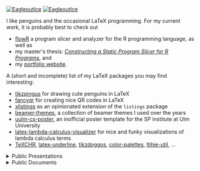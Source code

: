 [![EagleoutIce](https://github-readme-stats-deploy-umber.vercel.app/api?username=EagleoutIce&title_color=c9d1d9&icon_color=866b37&hide_border=true&show_icons=true&text_color=9f9f9f&bg_color=0d1117)](https://github.com/EagleoutIce) [![EagleoutIce](https://github-readme-stats-deploy-umber.vercel.app/api/top-langs/?username=EagleoutIce&hide=css,gherkin&langs_count=11&title_color=c9d1d9&icon_color=79ff97&hide_border=true&text_color=9f9f9f&bg_color=0d1117&layout=compact&card_width=250)](https://github.com/EagleoutIce)

I like penguins and the occasional LaTeX programming. For my current work, it is probably best to check out 

- [flowR](https://github.com/flowr-analysis) a program slicer and analyzer for the R programming language, as well as
- my master's thesis: [*Constructing a Static Program Slicer for R Programs*](http://dx.doi.org/10.18725/OPARU-50107), and
- my [portfolio website](https://eagleoutice.github.io/portfolio/).

A (short and incomplete) list of my LaTeX packages you may find interesting:

- [tikzpingus](https://github.com/EagleoutIce/tikzpingus) for drawing cute penguins in LaTeX
- [fancyqr](https://github.com/EagleoutIce/fancyqr) for creating nice QR codes in LaTeX
- [xlistings](https://github.com/EagleoutIce/xlistings) as an opinionated extension of the `listings` package
- [beamer-themes](https://github.com/EagleoutIce/beamer-themes), a collection of beamer themes I used over the years
- [uulm-cs-poster](https://github.com/EagleoutIce/uulm-cs-poster), an inofficial poster template for the SP institute at Ulm University
- [latex-lambda-calculus-visualizer](https://github.com/EagleoutIce/latex-lambda-calculus-visualizer) for nice and funky visualizations of lambda calculus terms
- [TeXCHR](https://github.com/EagleoutIce/TeXCHR), [latex-underline](https://github.com/EagleoutIce/latex-underline), [tikzdoggos](https://github.com/EagleoutIce/tikzdoggos), [color-palettes](https://github.com/EagleoutIce/color-palettes), [ltihie-util](https://github.com/EagleoutIce/lithie-util), ...

<details>
  <summary>Public Presentations</summary>

* slides for my master's thesis with the [interim presentation](https://github.com/EagleoutIce/ma-slicing-interim) (en):\
[<img src="https://github.com/EagleoutIce/ma-slicing-interim/blob/gh-pages/preview-01.png?raw=true" width="400"/>](https://media.githubusercontent.com/media/EagleoutIce/ma-slicing-interim/gh-pages/noanim_ma-interim-r-slicing.pdf)
* slides on my seminar presentations [trusting trust](https://github.com/EagleoutIce/slides-rtds-trusting-trust) and [gnu-parallel](https://github.com/EagleoutIce/ccpdp-lightning-ss22-gnu-parallel) (en):\
[<img src="https://github.com/EagleoutIce/slides-rtds-trusting-trust/blob/gh-pages/preview-1.png?raw=true" width="400"/>](https://media.githubusercontent.com/media/EagleoutIce/slides-rtds-trusting-trust/gh-pages/noanim-noannot-atvs-presentation.pdf) [<img src="https://github.com/EagleoutIce/ccpdp-lightning-ss22-gnu-parallel/blob/gh-pages/slides/preview-01.png?raw=true" width="400"/>](https://media.githubusercontent.com/media/EagleoutIce/ccpdp-lightning-ss22-gnu-parallel/gh-pages/noanim_ccpdp-gnu-parallel.pdf)
* slides on my [latex introduction](https://github.com/EagleoutIce/slides-latex-basics) (de):\
[<img src="https://github.com/EagleoutIce/slides-latex-basics/blob/gh-pages/preview-01.png?raw=true" width="400"/>](https://media.githubusercontent.com/media/EagleoutIce/slides-latex-basics/gh-pages/latex_folien.pdf) [<img src="https://github.com/EagleoutIce/slides-latex-basics/blob/gh-pages/preview_2-01.png?raw=true" width="400"/>](https://media.githubusercontent.com/media/EagleoutIce/slides-latex-basics/gh-pages/latex_2_folien.pdf)
* slides on my [eidi rep](https://github.com/EagleoutIce/eidi-pseudo-rep20) (de) and [eidi recap](https://github.com/EagleoutIce/christmas-eidi-recap) (de):\
[<img src="https://github.com/EagleoutIce/eidi-pseudo-rep20/blob/gh-pages/preview-001.png?raw=true" width="400"/>](https://media.githubusercontent.com/media/EagleoutIce/eidi-pseudo-rep20/gh-pages/slides-eidi-rep.pdf) [<img src="https://github.com/EagleoutIce/christmas-eidi-recap/blob/gh-pages/preview-01.png?raw=true" width="400"/>](https://media.githubusercontent.com/media/EagleoutIce/christmas-eidi-recap/gh-pages/noanim-christmas.pdf)
* small episodes on [recursion](https://github.com/EagleoutIce/Episode-Recursion), [heaps](https://github.com/EagleoutIce/Episode-Heaps), [traversals](https://github.com/EagleoutIce/Episode-Traversierung), and [in-place merge sort](https://github.com/EagleoutIce/Episode-Inplace) (de):\
[<img src="https://github.com/EagleoutIce/Episode-Recursion/blob/gh-pages/preview-01.png?raw=true" width="400"/>](https://media.githubusercontent.com/media/EagleoutIce/Episode-Recursion/gh-pages/noanim_rekursion.pdf) [<img src="https://github.com/EagleoutIce/Episode-Heaps/blob/gh-pages/preview-01.png?raw=true" width="400"/>](https://media.githubusercontent.com/media/EagleoutIce/Episode-Heaps/gh-pages/noanim_heap.pdf) [<img src="https://github.com/EagleoutIce/Episode-Traversierung/blob/gh-pages/preview-01.png?raw=true" width="400"/>](https://media.githubusercontent.com/media/EagleoutIce/Episode-Traversierung/gh-pages/noanim_traversal.pdf)  [<img src="https://github.com/EagleoutIce/Episode-Inplace/blob/gh-pages/preview-01.png?raw=true" width="400"/>](https://media.githubusercontent.com/media/EagleoutIce/Episode-Inplace/gh-pages/noanim_inplace-merge.pdf)
* slides on my seminars in "introduction to computer science"([ws2021/22](https://github.com/EagleoutIce/uulm-eidi-tut-ws2021-22-slides) and [ss22](https://github.com/EagleoutIce/uulm-eidi-tut-ss2022-slides), de):
[<img src="https://github.com/EagleoutIce/uulm-eidi-tut-ws2021-22-slides/blob/gh-pages/preview-001.png?raw=true" width="400"/>](https://media.githubusercontent.com/media/EagleoutIce/uulm-eidi-tut-ws2021-22-slides/gh-pages/all_pdfs/eidi_tut_compact.pdf)
[<img src="https://github.com/EagleoutIce/uulm-eidi-tut-ss2022-slides/blob/build/preview-001.png?raw=true" width="400"/>](https://media.githubusercontent.com/media/EagleoutIce/uulm-eidi-tut-ss2022-slides/build/all_pdfs/eidi_tut_compact.pdf)
</details>
<details>
  <summary>Public Documents</summary>

* <details>
  <summary>General</summary>

  [skywrath rulebook](https://github.com/EagleoutIce/pnp-skywrath-rules) (wip, de) | [TikZ image collection](https://github.com/EagleoutIce/image-collection) (en) |
  :--------: | :--------: |
  [<img src="https://github.com/EagleoutIce/pnp-skywrath-rules/blob/gh-pages/preview-01.png?raw=true" width="227"/>](https://media.githubusercontent.com/media/EagleoutIce/pnp-skywrath-rules/gh-pages/skywrath-regelwerk.pdf) | [<img src="https://github.com/EagleoutIce/image-collection/blob/gh-pages/preview-01.png?raw=true" width="227"/>](https://media.githubusercontent.com/media/EagleoutIce/image-collection/gh-pages/the-collection.pdf) |</details>
* <details>
  <summary>University</summary>

  [asq elaboration](https://github.com/EagleoutIce/asq-limitations-of-science) (en)  | [latex introduction](https://github.com/EagleoutIce/script-latex-basics) (de) | [eidi christmas sheet 2019](https://github.com/EagleoutIce/eidi-weihnachttsblatt-19_20) (de)
  :--------: | :--------: |  :--------: |
  [<img src="https://github.com/EagleoutIce/asq-limitations-of-science/blob/gh-pages/preview-1.png?raw=true" width="227"/>](https://media.githubusercontent.com/media/EagleoutIce/asq-limitations-of-science/gh-pages/asq-20th-ausarbeitung.pdf) | [<img src="https://github.com/EagleoutIce/script-latex-basics/blob/gh-pages/preview-01.png?raw=true" width="227"/>](https://media.githubusercontent.com/media/EagleoutIce/script-latex-basics/gh-pages/latexbasics.pdf) | [<img src="https://github.com/EagleoutIce/eidi-weihnachttsblatt-19_20/blob/gh-pages/preview-01.png?raw=true" width="227"/>](https://media.githubusercontent.com/media/EagleoutIce/eidi-weihnachttsblatt-19_20/gh-pages/weihnachtsblatt-lsg.pdf) | </details>
</details>
